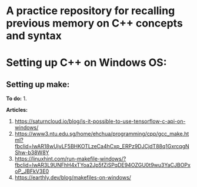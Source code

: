 # A practice repository for recalling previous memory on C++ concepts and syntax


# Setting up C++ on Windows OS:
## Setting up make:
**To do:**
1. 

**Articles:**
1. https://saturncloud.io/blog/is-it-possible-to-use-tensorflow-c-api-on-windows/
2. https://www3.ntu.edu.sg/home/ehchua/programming/cpp/gcc_make.html?fbclid=IwAR18wUjvLF5BHKOTLzeCa4hCxp_ERPz9DJCjdT88q1GxrcqgNShw-b38W8Y
3. https://linuxhint.com/run-makefile-windows/?fbclid=IwAR3L9UNFhH4xTYoa2Jp5fZiSPqDE94OZGU0t9wu3YaCJBOPxoP_JBFkV3E0
4. https://earthly.dev/blog/makefiles-on-windows/